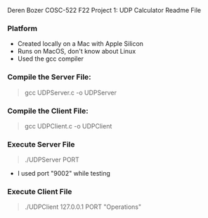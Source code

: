 Deren Bozer
COSC-522 F22
Project 1: UDP Calculator
Readme File

### Platform

- Created locally on a Mac with Apple Silicon
- Runs on MacOS, don't know about Linux
- Used the gcc compiler

### Compile the Server File:

> gcc UDPServer.c -o UDPServer

### Compile the Client File:

> gcc UDPClient.c -o UDPClient

### Execute Server File

> ./UDPServer PORT
- I used port "9002" while testing

### Execute Client File

> ./UDPClient 127.0.0.1 PORT "Operations"
> 
